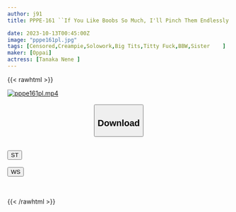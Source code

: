 ```yaml
---
author: j91
title: PPPE-161 ``If You Like Boobs So Much, I'll Pinch Them Endlessly Until You Punish Me!'' My Sister-in-law Is Furious At Me Who Borrows Money And Goes To A Pub! Nene Tanaka Gets Chased And Tit Fucked

date: 2023-10-13T00:45:00Z
image: "pppe161pl.jpg"
tags: [Censored,Creampie,Solowork,Big Tits,Titty Fuck,BBW,Sister	]
maker: [Oppai]
actress: [Tanaka Nene ]
---
```



{{< rawhtml >}}

<div class="video" data-videoid="YBk08AqAjOCvgMz">
    <a href="javascript:;">
        <img src="https://my.j91.asia/posts/pppe161pl/pppe161pl.jpg" width="WIDTH" height="HEIGHT" alt="pppe161pl.mp4" loading="lazy">
    </a>
</div>

<script type="text/javascript" src="https://j91.asia/asset/on-demand-st.js"></script>

<br>
  <link rel="stylesheet" href="https://j91.asia/asset/bs5.css">
  
  <center>
  <button class="btn btn-primary" type="button" data-bs-toggle="collapse" data-bs-target=".multi-collapse" aria-expanded="false" aria-controls="multiCollapseExample1 multiCollapseExample2"><h2>Download</h2></button></center>
</p>
<div class="row">
  <div class="col">
    <div class="collapse multi-collapse" id="multiCollapseExample1">
      <div class="card card-body">
	      	      <br>
<div class="buttons">  
<a href="https://streamtape.to/v/YBk08AqAjOCvgMz"><button class="btn-hover color-3"><i class="fa fa-download"></i> ST</button></a></div>
    </div>
  </div>
</div>
  <div class="col">
    <div class="collapse multi-collapse" id="multiCollapseExample2">
      <div class="card card-body">
	      <br>
<div class="buttons">
    <a href="https://wolfstream.tv/zw9yvus79hv8"><button class="btn-hover color-9"><i class="fa fa-download"></i> WS</button></a></div>
<br><br>
      </div>
    </div>
  </div>
</div>

{{< /rawhtml >}}
